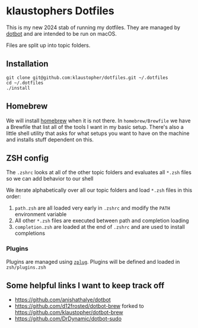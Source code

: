 # klaustophers Dotfiles

This is my new 2024 stab of running my dotfiles. They are managed by [dotbot](https://github.com/anishathalye/dotbot) and are intended to be run on macOS.

Files are split up into topic folders.

## Installation

```shell
git clone git@github.com:klaustopher/dotfiles.git ~/.dotfiles
cd ~/.dotfiles
./install
```

## Homebrew

We will install [homebrew](https://brew.sh) when it is not there. In `homebrew/Brewfile` we have a Brewfile that list all of the tools I want in my basic setup. There's also a little shell utility that asks for what setups you want to have on the machine and installs stuff dependent on this.

## ZSH config

The `.zshrc` looks at all of the other topic folders and evaluates all `*.zsh` files so we can add behavior to our shell

We iterate alphabetically over all our topic folders and load `*.zsh` files in this order:

1. `path.zsh` are all loaded very early in `.zshrc` and modify the `PATH` environment variable
2. All other `*.zsh` files are executed between path and completion loading
3. `completion.zsh` are loaded at the end of `.zshrc` and are used to install completions

### Plugins

Plugins are managed using [`zplug`](https://github.com/zplug/zplug). Plugins will be defined and loaded in `zsh/plugins.zsh`

## Some helpful links I want to keep track off
- https://github.com/anishathalye/dotbot
- https://github.com/d12frosted/dotbot-brew forked to https://github.com/klaustopher/dotbot-brew
- https://github.com/DrDynamic/dotbot-sudo
